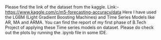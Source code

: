 Please find the link of the dataset from the kaggle. Link:- https://www.kaggle.com/c/m5-forecasting-accuracy/data
Here I have used the LGBM (Light Gradient Boosting Machines) and Time Series Models like AR, MA and ARMA.
You can find the report of my first phase of B.Tech Project of applying these Time series models on dataset. 
Please do check out the plots by running the .ipynb file in some IDE.
